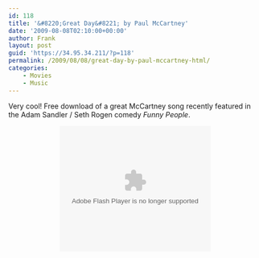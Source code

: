 ```yaml
---
id: 118
title: '&#8220;Great Day&#8221; by Paul McCartney'
date: '2009-08-08T02:10:00+00:00'
author: Frank
layout: post
guid: 'https://34.95.34.211/?p=118'
permalink: /2009/08/08/great-day-by-paul-mccartney-html/
categories:
    - Movies
    - Music
---
```


Very cool! Free download of a great McCartney song recently featured in the Adam Sandler / Seth Rogen comedy *Funny People*.  

<center><div><object bgcolor="#000000" data="http://cdn.topspin.net/widgets/email2/swf/TSEmailMediaWidget.swf?timestamp=1249682022" height="250" id="TSWidget5578" type="application/x-shockwave-flash" width="300"><param name="allowScriptAccess" value="always"></param><param name="allowfullscreen" value="true"></param><param name="quality" value="high"></param><param name="movie" value="http://cdn.topspin.net/widgets/email2/swf/TSEmailMediaWidget.swf?timestamp=1249682022"></param><param name="flashvars" value="pid=NG5ZB43Z&widget_id=http://cdn.topspin.net/api/v1/artist/925/email_for_media/5578?timestamp=1249682022&theme=white"></param></object></div></center>